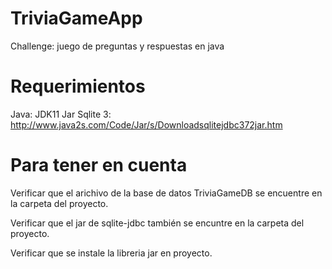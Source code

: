 # TriviaGameApp
Challenge: juego de preguntas y respuestas en java
# Requerimientos 
Java: JDK11
Jar Sqlite 3: http://www.java2s.com/Code/Jar/s/Downloadsqlitejdbc372jar.htm

# Para tener en cuenta

Verificar que el arichivo de la base de datos TriviaGameDB se encuentre en la carpeta del proyecto.

Verificar que el jar de sqlite-jdbc también se encuntre en la carpeta del proyecto. 

Verificar que se instale la libreria jar en proyecto.
